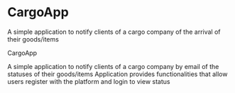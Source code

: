 # CargoApp
A simple application to notify clients of a cargo company of the arrival of their goods/items

CargoApp

A simple application to notify clients of a cargo company by email of the statuses of their goods/items Application provides functionalities that allow users register with the platform and login to view status

